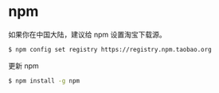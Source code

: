 # npm

如果你在中国大陆，建议给 npm 设置淘宝下载源。
```bash
$ npm config set registry https://registry.npm.taobao.org
```

更新 npm
```bash
$ npm install -g npm
```

